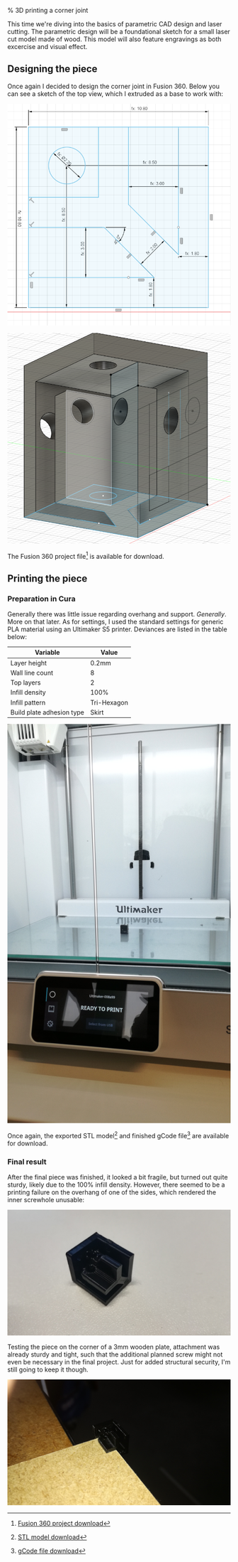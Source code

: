 % 3D printing a corner joint

[^cornerproject]: [Fusion 360 project download](../download/cornerpiece_test1.f3d)
[^gcode]: [gCode file download](../download/UMS5_case2_cornerpiece1_test1.gcode)
[^stlmodel]: [STL model download](../download/case2_cornerpiece1.stl)

This time we're diving into the basics of parametric CAD design and laser cutting. The parametric design will be a foundational sketch for a small laser cut model made of wood. This model will also feature engravings as both excercise and visual effect.

## Designing the piece

Once again I decided to design the corner joint in Fusion 360. Below you can see a sketch of the top view, which I extruded as a base to work with:

![The base sketch for the corner piece](../img/lesson4/cornerpiece_topsketch.png)

![The corner piece in three-dimensional view, showing some extrusions](../img/lesson4/cornerpiece_extrusions.png)

The Fusion 360 project file[^cornerproject] is available for download.

## Printing the piece
   
### Preparation in Cura

Generally there was little issue regarding overhang and support. *Generally*. More on that later. As for settings, I used the standard settings for generic PLA material using an Ultimaker S5 printer. Deviances are listed in the table below:

|Variable|Value|
|--|--|
|Layer height| 0.2mm|
|Wall line count| 8|
|Top layers| 2|
|Infill density| 100%|
|Infill pattern| Tri-Hexagon|
|Build plate adhesion type| Skirt|

![Printed piece inside of an Ultimaker S5 printer](../img/lesson4/ultimaker.jpg)

Once again, the exported STL model[^stlmodel] and finished gCode file[^gcode] are available for download.

### Final result

After the final piece was finished, it looked a bit fragile, but turned out quite sturdy, likely due to the 100% infill density. However, there seemed to be a printing failure on the overhang of one of the sides, which rendered the inner screwhole unusable:

![Botched overhang on the printed corner joint](../img/lesson4/faberror.jpg)

Testing the piece on the corner of a 3mm wooden plate, attachment was already sturdy and tight, such that the additional planned screw might not even be necessary in the final project. Just for added structural security, I'm still going to keep it though.

![Corner piece stuck to a piece of 3mm wood](../img/lesson4/pressfit.jpg)
